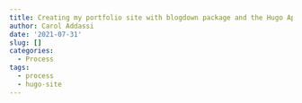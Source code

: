 ```yaml
---
title: Creating my portfolio site with blogdown package and the Hugo Apéro theme
author: Carol Addassi
date: '2021-07-31'
slug: []
categories:
  - Process
tags:
  - process
  - hugo-site
---
```


